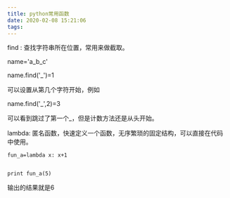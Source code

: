```yaml
---
title: python常用函数
date: 2020-02-08 15:21:06
tags:
---
```

find : 查找字符串所在位置，常用来做截取。

name='a_b_c'

name.find('_')=1

可以设置从第几个字符开始，例如

name.find('_',2)=3

可以看到跳过了第一个_，但是计数方法还是从头开始。

  

lambda: 匿名函数，快速定义一个函数，无序繁琐的固定结构，可以直接在代码中使用。

    
    
    fun_a=lambda x: x+1
    
    
    print fun_a(5)

  
输出的结果就是6

